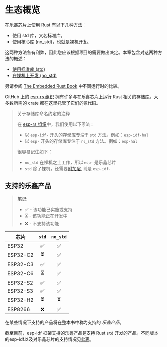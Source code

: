 # 生态概览

在乐鑫芯片上使用 Rust 有以下几种方法：

- 使用 std 库，又名标准库。
- 使用核心库 (no_std)，也就是裸机开发。

这两种方法各有利弊，因此您应该根据项目的需要做出决定。本章包含对这两种方法的概述：

- [使用标准库 (std)][rust-esp-book-std]
- [在裸机上开发 (no_std)][rust-esp-book-no-std]

[rust-esp-book-std]: ./using-the-standard-library.md
[rust-esp-book-no-std]: ./bare-metal.md

另请参阅 [The Embedded Rust Book][embedded-rust-book-intro-std] 中不同运行时的比较。

[embedded-rust-book-intro-std]: https://docs.rust-embedded.org/book/intro/no-std.html#a-no_std-rust-environment

GitHub 上的 [esp-rs 组织] 拥有许多与在乐鑫芯片上运行 Rust 相关的存储库。大多数所需的 crate 都在这里托管了它们的源代码。

> 关于存储库命名约定的注释
>
> 在 [esp-rs 组织]中，我们使用以下写法：
>
> - 以 `esp-idf-` 开头的存储库专注于 `std` 方法。例如：`esp-idf-hal`
> - 以 `esp-` 开头的存储库专注于 `no_std` 方法。例如：`esp-hal`
>
> 很容易记住如下：
>
>- `no_std` 在裸机之上工作，所以 `esp-` 是乐鑫芯片
>- `std` 除了裸机，还需要[附加层](https://github.com/espressif/esp-idf), 则是 `esp-idf-`

[esp-rs 组织]: https://github.com/esp-rs/

## 支持的乐鑫产品

> **笔记**:
>
> - ✅ - 该功能已实施或支持
> - ⏳ - 该功能正在开发中
> - ❌ - 不支持该功能

| 芯片     | `std` | `no_std` |
| -------- | :---: | :------: |
| ESP32    |   ✅   |    ✅     |
| ESP32-C2 |   ⏳   |    ✅     |
| ESP32-C3 |   ✅   |    ✅     |
| ESP32-C6 |   ⏳   |    ✅     |
| ESP32-S2 |   ✅   |    ✅     |
| ESP32-S3 |   ✅   |    ✅     |
| ESP32-H2 |   ⏳   |    ⏳     |
| ESP8266  |   ❌   |    ✅     |

在某些情况下支持的产品将在整本书中称为支持的 _乐鑫产品_。

截至目前，esp-idf 框架支持的乐鑫产品是支持 Rust `std` 开发的产品。不同版本的esp-idf以及对乐鑫芯片的支持情况见[此表][esp-idf-release-compatibility]。

[esp-idf-release-compatibility]: https://github.com/espressif/esp-idf#esp-idf-release-and-soc-compatibility
